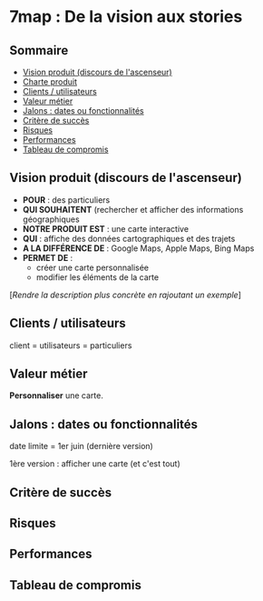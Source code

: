 # 7map : De la vision aux stories

## Sommaire

- [Vision produit (discours de l'ascenseur)](https://github.com/l3alr0g/7map/blob/main/doc/charte%20produit.md#vision-produit-discours-de-lascenseur)
- [Charte produit](https://github.com/l3alr0g/7map/blob/main/doc/charte%20produit.md#charte-produit)
- [Clients / utilisateurs](https://github.com/l3alr0g/7map/blob/main/doc/charte%20produit.md#clients--utilisateurs)
- [Valeur métier](https://github.com/l3alr0g/7map/blob/main/doc/charte%20produit.md#valeur-m%C3%A9tier)
- [Jalons : dates ou fonctionnalités](https://github.com/l3alr0g/7map/blob/main/doc/charte%20produit.md#jalons--dates-ou-fonctionnalit%C3%A9s)
- [Critère de succès](https://github.com/l3alr0g/7map/blob/main/doc/charte%20produit.md#crit%C3%A8re-de-succ%C3%A8s)
- [Risques](https://github.com/l3alr0g/7map/blob/main/doc/charte%20produit.md#risques)
- [Performances](https://github.com/l3alr0g/7map/blob/main/doc/charte%20produit.md#performances)
- [Tableau de compromis](https://github.com/l3alr0g/7map/blob/main/doc/charte%20produit.md#tableau-de-compromis)

## Vision produit (discours de l'ascenseur)

- **POUR** : des particuliers
- **QUI SOUHAITENT** (rechercher et afficher des informations géographiques
- **NOTRE PRODUIT EST** : une carte interactive
- **QUI** : affiche des données cartographiques et des trajets
- **A LA DIFFÉRENCE DE** : Google Maps, Apple Maps, Bing Maps
- **PERMET DE** :
  - créer une carte personnalisée
  - modifier les éléments de la carte

[*Rendre la description plus concrète en rajoutant un exemple*]

## Clients / utilisateurs

client = utilisateurs = particuliers

## Valeur métier

**Personnaliser** une carte.

## Jalons : dates ou fonctionnalités

date limite = 1er juin (dernière version)

1ère version : afficher une carte (et c'est tout)

## Critère de succès

## Risques

## Performances

## Tableau de compromis
